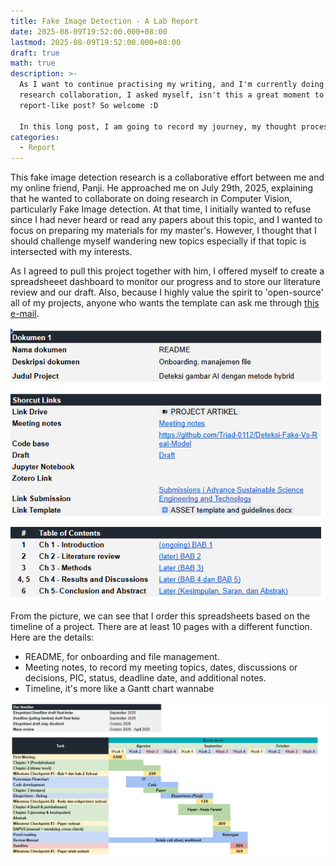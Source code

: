 ```yaml
---
title: Fake Image Detection - A Lab Report
date: 2025-08-09T19:52:00.000+08:00
lastmod: 2025-08-09T19:52:00.000+08:00
draft: true
math: true
description: >-
  As I want to continue practising my writing, and I'm currently doing a
  research collaboration, I asked myself, isn't this a great moment to write a
  report-like post? So welcome :D 

  In this long post, I am going to record my journey, my thought process, and my ups and downs while doing this project. I hope that those who read this post could gain some insights if they wanted to research this very same topic. 
categories:
  - Report
---
```

This fake image detection research is a collaborative effort between me and my online friend, Panji. He approached me on July 29th, 2025, explaining that he wanted to collaborate on doing research in Computer Vision, particularly Fake Image detection. At that time, I initially wanted to refuse since I had never heard or read any papers about this topic, and I wanted to focus on preparing my materials for my master's. However, I thought that I should challenge myself wandering new topics especially if that topic is intersected with my interests.

As I agreed to pull this project together with him, I offered myself to create a spreadsheeet dashboard to monitor our progress and to store our literature review and our draft. Also, because I highly value the spirit to 'open-source' all of my projects, anyone who wants the template can ask me through [this e-mail](mailto:khalilullah.alfaath21@gmail.com?subject=Asking%20for%20the%20research%20project%20dashboard%20template&body=Hi%2C%20I%20am%20from%20your%20blog%20asking%20for%20the%20research%20dashboard%20template.%20Thank%20you). 

![a picture that shows the dashboard, it consists of Shortcut Links and Table of Contents](screenshot-2025-08-10-231113.png "This is the project dashboard")

From the picture, we can see that I order this spreadsheets based on the timeline of a project. There are at least
10 pages with a different function. Here are the details:

* README, for onboarding and file management.
* Meeting notes, to record my meeting topics, dates, discussions or decisions, PIC, status, deadline date, and additional notes.
* Timeline, it's more like a Gantt chart wannabe

![An image that shows the example of how the timeline being showed, similar to Gantt Chart](screenshot-2025-08-10-231820.png "Timeline example")
